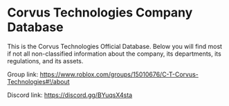 # Corvus Technologies Company Database

This is the Corvus Technologies Official Database. Below you will find most if not all non-classified information about the company, its departments, its regulations, and its assets.

Group link: https://www.roblox.com/groups/15010676/C-T-Corvus-Technologies#!/about

Discord link: https://discord.gg/BYuqsX4sta
